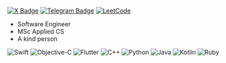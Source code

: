 [![X Badge](https://img.shields.io/badge/X-222?logo=x&logoColor=fff&style=flat-rounded)](https://x.com/hello_tdmns)
[![Telegram Badge](https://img.shields.io/badge/Telegram-27A5E4?logo=telegram&logoColor=fff&style=flat-rounded)](https://t.me/tdmns)
[![LeetCode](https://badges.peiyuan.ch/leetcode/tdmns/solved?logo=leetcode&label=LeetCode&style=flat-rounded&color=blue)](https://leetcode.com/u/TDMNS)

- Software Engineer
- MSc Applied CS
- A kind person

![Swift](https://img.shields.io/badge/Swift-F54A2A?style=flat-rounded&logo=swift&logoColor=white)
![Objective-C](https://img.shields.io/badge/Objective--C-%233A95E3.svg?style=flat-rounded&logo=apple&logoColor=white)
![Flutter](https://img.shields.io/badge/Flutter-02569B?style=flat&logo=flutter&logoColor=white)
![C++](https://img.shields.io/badge/-C++-blue?logo=cplusplus)
![Python](https://img.shields.io/badge/Python-3670A0?style=flat-rounded&logo=python&logoColor=ffdd54)
![Java](https://img.shields.io/badge/Java-%23ED8B00.svg?style=flat-rounded&logo=openjdk&logoColor=white)
![Kotlin](https://img.shields.io/badge/Kotlin-%237F52FF.svg?style=flat-rounded&logo=kotlin&logoColor=white)
![Ruby](https://img.shields.io/badge/Ruby-CC342D?style=flat-rounded&logo=ruby&logoColor=white)
